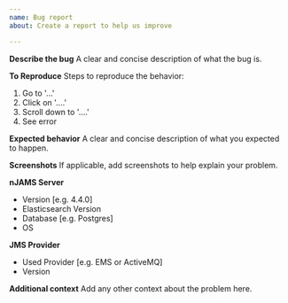 ```yaml
---
name: Bug report
about: Create a report to help us improve

---
```


**Describe the bug**
A clear and concise description of what the bug is.

**To Reproduce**
Steps to reproduce the behavior:
1. Go to '...'
2. Click on '....'
3. Scroll down to '....'
4. See error

**Expected behavior**
A clear and concise description of what you expected to happen.

**Screenshots**
If applicable, add screenshots to help explain your problem.

**nJAMS Server**
- Version [e.g. 4.4.0]
- Elasticsearch Version
- Database [e.g. Postgres]
- OS

**JMS Provider**
- Used Provider [e.g. EMS or ActiveMQ]
- Version

**Additional context**
Add any other context about the problem here.
